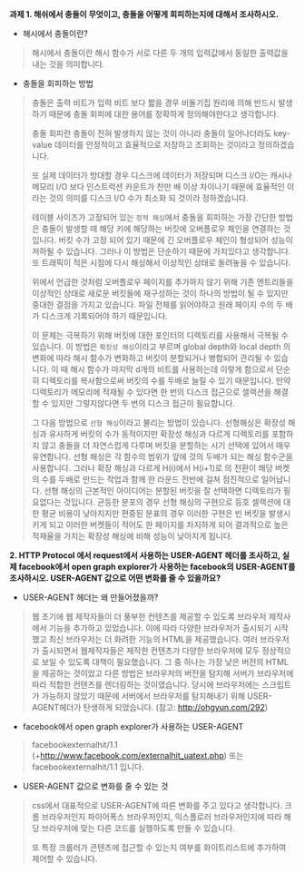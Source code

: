 **과제 1. 해쉬에서 충돌이 무엇이고, 충돌을 어떻게 회피하는지에 대해서 조사하시오.**

- 해시에서 충돌이란?
> 해시에서 충돌이란 해시 함수가 서로 다른 두 개의 입력값에서 동일한 출력값을 내는 것을 의미합니다.

- 충돌을 회피하는 방법
> 충돌은 출력 비트가 입력 비트 보다 짧을 경우 비둘기집 원리에 의해 반드시 발생하기 때문에 충돌 회피에 대한 용어를 정확하게 정의해야한다고 생각합니다. 
>
> 충돌 회피란 충돌이 전혀 발생하지 않는 것이 아니라 충돌이 일어나더라도 key-value 데이터를 안정적이고 효율적으로 저장하고 조회하는 것이라고 정의하겠습니다.
> 
> 또 실제 데이터가 방대할 경우 디스크에 데이터가 저장되며 디스크 I/O는 캐시나 메모리 I/O 보다 인스트럭션 카운트가 천만 배 이상 차이나기 때문에  효율적인 이라는 것의 의미를 디스크 I/O 수가 최소화 되 것이라 정하겠습니다.
>
> 테이블 사이즈가 고정되어 있는 `정적 해싱`에서 충돌을 회피하는 가장 간단한 방법은 충돌이 발생할 때 해당 키에 해당하는 버킷에 오버플로우 체인을 연결하는 것입니다. 버킷 수가 고정 되어 있기 때문에 긴 오버플로우 체인이 형성되어 성능이 저하될 수 있습니다. 그러나 이 방법은 단순하기 때문에 가치있다고 생각합니다. 또 트래픽이 적은 시점에 다시 해싱해서 이상적인 상태로 돌려놓을 수 있습니다.
>
> 위에서 언급한 것처럼 오버플로우 페이지를 추가하지 않기 위해 기존 엔트리들을 이상적인 상태로 새로운 버킷들에 재구성하는 것이 하나의 방법이 될 수 있지만 중대한 결점을 가지고 있습니다. 파일 전체를 읽어야하고 원래 페이지 수의 두 배가 디스크게 기록되어야 하기 때문입니다.
>
> 이 문제는 극복하기 위해 버킷에 대한 포인터의 디렉토리를 사용해서 극복될 수 있습니다. 이 방법은 `확장성 해싱`이라고 부르며 global depth와 local depth 의 변화에 따라 해시 함수가 변화하고 버킷이 분할되거나 병합되어 관리될 수 있습니다. 이 때 해시 함수가 마지막 d개의 비트를 사용하는데 이렇게 함으로서 단순히 디렉토리를 복사함으로써 버킷의 수를 두배로 늘릴 수 있기 때문입니다. 만약 디렉토리가 메모리에 적재될 수 있다면 한 번의 디스크 접근으로 셀렉션을 해결할 수 있지만 그렇지않다면 두 번의 디스크 접근이 필요합니다.
>
> 그 다음 방법으로 `선형 해싱`이라고 불리는 방법이 있습니다. 선형해싱은 확장성 해싱과 유사하게 버킷의 수가 동적이지만 확장성 해싱과 다르게 디렉토리를 포함하지 않고 충돌을 더 자연스럽게 다루며 버킷을 분할하는 시기 선택에 있어서 매우 유연합니다. 선형 해싱은 각 함수의 범위가 앞에 것의 두배가 되는 해싱 함수군을 사용합니다. 그러나 확장 해싱과 다르게 H(i)에서 H(i+1)로 의 전환이 해당 버켓의 수를 두배로 만드는 작업과 함께 한 라운드 전반에 걸쳐 점진적으로 일어납니다. 선형 해싱의 근본적인 아이디어는 분할된 버킷을 잘 선택하면 디렉토리가 필요없다는 것입니다. 균등한 분포의 경우 선형 해싱의 구현으로 등호 셀렉션에 대한 평균 비용이 낮아지지만 편중된 분표의 경우 이러한 구현은 빈 버킷을 발생시키게 되고 이러한 버켓들이 적어도 한 페이지를 차지하게 되어 결과적으로 높은 적재율을 가지는 확장성 해싱에 비해 성능이 낮아지게 됩니다. 


**2. HTTP Protocol 에서 request에서 사용하는 USER-AGENT 헤더를 조사하고, 실제 facebook에서 open graph explorer가 사용하는 facebook의 USER-AGENT를 조사하시오. USER-AGENT 값으로 어떤 변화를 줄 수 있을까요?**

- USER-AGENT 헤더는 왜 만들어졌을까?
> 웹 초기에 웹 제작자들이 더 풍부한 컨텐츠를 제공할 수 있도록 브라우저 제작사에서 기능을 추가하고 있었습니다. 이에 따라 다양한 브라우저가 출시되기 시작했고 최신 브라우저는 더 화려한 기능의 HTML을 제공했습니다. 여러 브라우저가 출시되면서 웹제작자들은 제작한 컨텐츠가 다양한 브라우저에 모두 정상적으로 보일 수 있도록 대책이 필요했습니다. 그 중 하나는 가장 낮은 버전의 HTML을 제공하는 것이었고 다른 방법은 브라우저의 버전을 탐지해 서버가 브라우저에 따라 적합한 컨텐츠를 렌더링하는 것이였습니다. 당시에 브라우저에는 스크립트가 가능하지 않았기 때문에 서버에서 브라우저를 탐지해내기 위해 USER-AGENT헤더가 탄생하게 되었습니다. (참고: http://ohgyun.com/292)

- facebook에서 open graph explorer가 사용하는 USER-AGENT
> facebookexternalhit/1.1 (+http://www.facebook.com/externalhit_uatext.php) 또는 facebookexternalhit/1.1 입니다.

- USER-AGENT 값으로 변화를 줄 수 있는 것
> css에서 대표적으로 USER-AGENT에 따른 변화를 주고 있다고 생각합니다. 크롬 브라우저인지 파이어폭스 브라우저인지, 익스플로러 브라우저인지에 따라 해당 브라우저에 맞는 다른 코드를 실행하도록 만들 수 있습니다.
> 
> 또 특정 크롤러가 콘텐츠에 접근할 수 있는지 여부를 화이트리스트에 추가하여 제어할 수 있습니다.